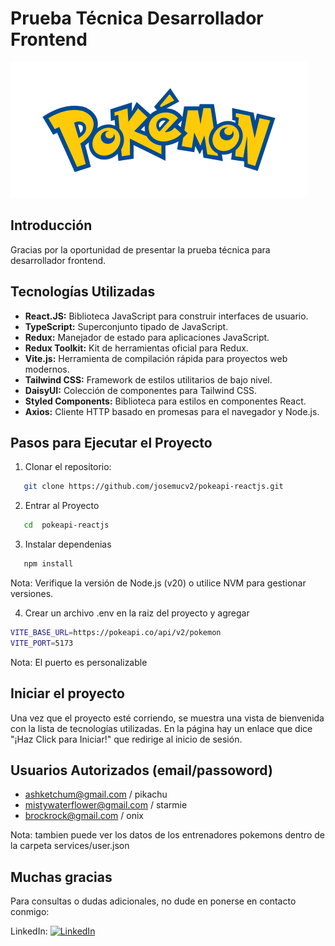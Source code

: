# Prueba Técnica Desarrollador Frontend

![Logo Pokemon](/src/assets//images/pokemonLogo.png)

## Introducción

Gracias por la oportunidad de presentar la prueba técnica para desarrollador frontend.

## Tecnologías Utilizadas

- **React.JS:** Biblioteca JavaScript para construir interfaces de usuario.
- **TypeScript:** Superconjunto tipado de JavaScript.
- **Redux:** Manejador de estado para aplicaciones JavaScript.
- **Redux Toolkit:** Kit de herramientas oficial para Redux.
- **Vite.js:** Herramienta de compilación rápida para proyectos web modernos.
- **Tailwind CSS:** Framework de estilos utilitarios de bajo nivel.
- **DaisyUI:** Colección de componentes para Tailwind CSS.
- **Styled Components:** Biblioteca para estilos en componentes React.
- **Axios:** Cliente HTTP basado en promesas para el navegador y Node.js.

## Pasos para Ejecutar el Proyecto

1. Clonar el repositorio:

```bash
   git clone https://github.com/josemucv2/pokeapi-reactjs.git
```

2. Entrar al Proyecto

```bash
   cd  pokeapi-reactjs
```

3. Instalar dependenias

```bash
   npm install
```
Nota: Verifique la versión de Node.js (v20) o utilice NVM para gestionar versiones.

4. Crear un archivo .env en la raiz del proyecto y agregar

```bash
VITE_BASE_URL=https://pokeapi.co/api/v2/pokemon
VITE_PORT=5173
```

Nota: El puerto es personalizable

## Iniciar el proyecto

Una vez que el proyecto esté corriendo, se muestra una vista de bienvenida con la lista de tecnologías utilizadas. 
En la página hay un enlace que dice "¡Haz Click para Iniciar!" que redirige al inicio de sesión.

## Usuarios Autorizados (email/passoword)

- ashketchum@gmail.com / pikachu
- mistywaterflower@gmail.com / starmie
- brockrock@gmail.com / onix

Nota: tambien puede ver los datos de los entrenadores pokemons dentro de la carpeta services/user.json

## Muchas gracias

Para consultas o dudas adicionales, no dude en ponerse en contacto conmigo:

LinkedIn: [![LinkedIn](https://img.shields.io/badge/LinkedIn-%230077B5.svg?logo=linkedin&logoColor=white)](https://www.linkedin.com/in/josemartinez-developer/)